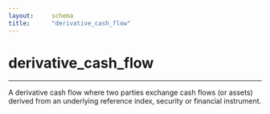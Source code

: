 ```yaml
---
layout:		schema
title:		"derivative_cash_flow"
---
```


# derivative_cash_flow

---

A derivative cash flow where two parties exchange cash flows (or assets) derived from an underlying reference index, security or financial instrument.